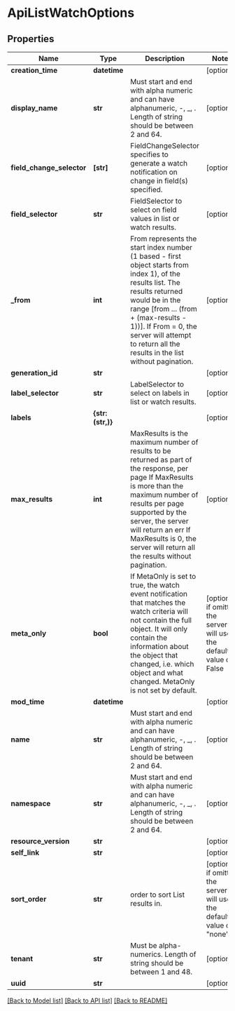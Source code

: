 # ApiListWatchOptions

## Properties
Name | Type | Description | Notes
------------ | ------------- | ------------- | -------------
**creation_time** | **datetime** |  | [optional] 
**display_name** | **str** | Must start and end with alpha numeric and can have alphanumeric, -, _, . Length of string should be between 2 and 64. | [optional] 
**field_change_selector** | **[str]** | FieldChangeSelector specifies to generate a watch notification on change in field(s) specified. | [optional] 
**field_selector** | **str** | FieldSelector to select on field values in list or watch results. | [optional] 
**_from** | **int** | From represents the start index number (1 based - first object starts from index 1), of the results list. The results returned would be in the range [from ... (from + (max-results - 1))]. If From &#x3D; 0, the server will attempt to return all the results in the list without pagination. | [optional] 
**generation_id** | **str** |  | [optional] 
**label_selector** | **str** | LabelSelector to select on labels in list or watch results. | [optional] 
**labels** | **{str: (str,)}** |  | [optional] 
**max_results** | **int** | MaxResults is the maximum number of results to be returned as part of the response, per page If MaxResults is more than the maximum number of results per page supported by the server, the server will return an err If MaxResults is 0, the server will return all the results without pagination. | [optional] 
**meta_only** | **bool** | If MetaOnly is set to true, the watch event notification that matches the watch criteria will not contain the full object. It will only contain the information about the object that changed, i.e. which object and what changed. MetaOnly is not set by default. | [optional]  if omitted the server will use the default value of False
**mod_time** | **datetime** |  | [optional] 
**name** | **str** | Must start and end with alpha numeric and can have alphanumeric, -, _, . Length of string should be between 2 and 64. | [optional] 
**namespace** | **str** | Must start and end with alpha numeric and can have alphanumeric, -, _, . Length of string should be between 2 and 64. | [optional] 
**resource_version** | **str** |  | [optional] 
**self_link** | **str** |  | [optional] 
**sort_order** | **str** | order to sort List results in. | [optional]  if omitted the server will use the default value of "none"
**tenant** | **str** | Must be alpha-numerics. Length of string should be between 1 and 48. | [optional] 
**uuid** | **str** |  | [optional] 

[[Back to Model list]](../README.md#documentation-for-models) [[Back to API list]](../README.md#documentation-for-api-endpoints) [[Back to README]](../README.md)


